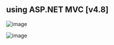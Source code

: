 ## using ASP.NET MVC [v4.8]
![image](https://github.com/user-attachments/assets/090a4d3a-4dc0-44da-a2ec-cad011bd6313)

![image](https://github.com/user-attachments/assets/83bb0efe-1ae6-47da-bd05-4f36eeb29c7b)



